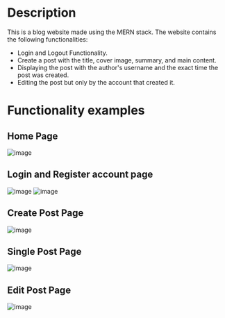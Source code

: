 # Description
This is a blog website made using the MERN stack. The website contains the following functionalities:
- Login and Logout Functionality.
- Create a post with the title, cover image, summary, and main content.
- Displaying the post with the author's username and the exact time the post was created.
- Editing the post but only by the account that created it.
# Functionality examples
## Home Page
![image](https://github.com/user-attachments/assets/486e6de5-7f79-44c4-99e3-2aeefe2cc5fc)
## Login and Register account page
![image](https://github.com/user-attachments/assets/ce1c0d86-adff-43b9-8168-03e6135146d6)
![image](https://github.com/user-attachments/assets/5c45c381-3912-4c75-ad3a-c8358d50f256)
## Create Post Page
![image](https://github.com/user-attachments/assets/c1203063-6f27-415d-b3cb-2fbdab195e36)
## Single Post Page
![image](https://github.com/user-attachments/assets/d0b3fd1c-4abc-4413-b7d6-73280dab483b)
## Edit Post Page
![image](https://github.com/user-attachments/assets/a3546b14-2f0a-4abb-b78a-81de60d19164)

